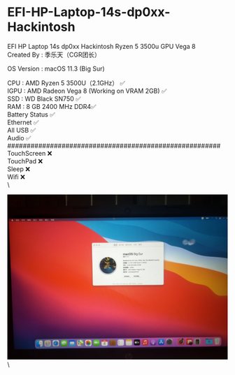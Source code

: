 # EFI-HP-Laptop-14s-dp0xx-Hackintosh
EFI HP Laptop 14s dp0xx Hackintosh Ryzen 5 3500u GPU Vega 8\
Created By : 季乐天（CGR团长）

OS Version  : macOS 11.3 (Big Sur)

CPU : AMD Ryzen 5 3500U（2.1GHz） ✅\
IGPU : AMD Radeon Vega 8 (Working on VRAM 2GB) ✅\
SSD : WD Black SN750 ✅\
RAM : 8 GB 2400 MHz DDR4✅\
Battery Status ✅\
Ethernet ✅\
All USB ✅\
Audio ✅\
#######################################################\
TouchScreen ❌\
TouchPad ❌\
Sleep ❌\
Wifi ❌\
\

![系统概览](https://github.com/starsnwind/EFI-HP-Laptop-14s-dp0xx-Hackintosh/blob/master/asset/sysinfo.jpg?raw=true)\